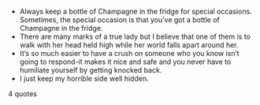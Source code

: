 - Always keep a bottle of Champagne in the fridge for special occasions. Sometimes, the special occasion is that you’ve got a bottle of Champagne in the fridge.
 - There are many marks of a true lady but I believe that one of them is to walk with her head held high while her world falls apart around her.
 - It’s so much easier to have a crush on someone who you know isn’t going to respond-it makes it nice and safe and you never have to humiliate yourself by getting knocked back.
 - I just keep my horrible side well hidden.

4 quotes